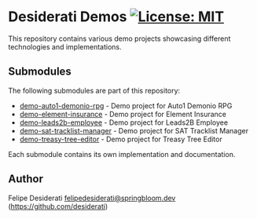 # Desiderati Demos [![License: MIT](https://img.shields.io/badge/License-MIT-yellow.svg)](LICENSE)

This repository contains various demo projects showcasing different technologies and implementations.

## Submodules

The following submodules are part of this repository:

- [demo-auto1-demonio-rpg](./demo-auto1-demonio-rpg/README.md) - Demo project for Auto1 Demonio RPG
- [demo-element-insurance](./demo-element-insurance/README.md) - Demo project for Element Insurance
- [demo-leads2b-employee](./demo-leads2b-employee/README.md) - Demo project for Leads2B Employee
- [demo-sat-tracklist-manager](./demo-sat-tracklist-manager/README.md) - Demo project for SAT Tracklist Manager
- [demo-treasy-tree-editor](./demo-treasy-tree-editor/README.md) - Demo project for Treasy Tree Editor

Each submodule contains its own implementation and documentation.

## Author

Felipe Desiderati <felipedesiderati@springbloom.dev> (https://github.com/desiderati)
